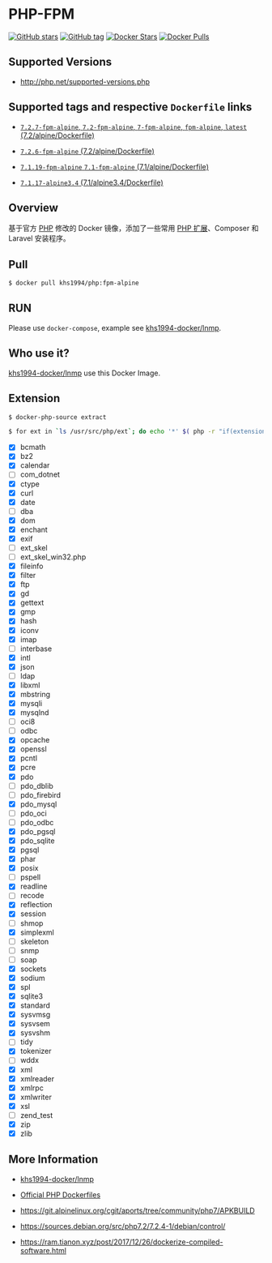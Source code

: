 # PHP-FPM

[![GitHub stars](https://img.shields.io/github/stars/khs1994-docker/php.svg?style=social&label=Stars)](https://github.com/khs1994-docker/php) [![GitHub tag](https://img.shields.io/github/tag/khs1994-docker/php-fpm.svg)](https://github.com/khs1994-docker/php-fpm) [![Docker Stars](https://img.shields.io/docker/stars/khs1994/php.svg)](https://store.docker.com/community/images/khs1994/php) [![Docker Pulls](https://img.shields.io/docker/pulls/khs1994/php.svg)](https://store.docker.com/community/images/khs1994/php)

## Supported Versions

* http://php.net/supported-versions.php

## Supported tags and respective `Dockerfile` links

* [`7.2.7-fpm-alpine`, `7.2-fpm-alpine`, `7-fpm-alpine`, `fpm-alpine`, `latest` (7.2/alpine/Dockerfile)](https://github.com/khs1994-docker/php/blob/7.2.7/7.2/alpine/Dockerfile)

* [`7.2.6-fpm-alpine` (7.2/alpine/Dockerfile)](https://github.com/khs1994-docker/php/blob/7.2.6/7.2/alpine3.7/Dockerfile)

* [`7.1.19-fpm-alpine` `7.1-fpm-alpine` (7.1/alpine/Dockerfile)](https://github.com/khs1994-docker/php/blob/f00e2ad63c2ae6067eb0686bb6ce618f1edc3016/7.1/alpine/Dockerfile)

* [`7.1.17-alpine3.4` (7.1/alpine3.4/Dockerfile)](https://github.com/khs1994-docker/php/blob/a335e759384086ee710a2b204f02e3ffae8b6149/7.1/alpine3.4/Dockerfile)

## Overview

基于官方 [PHP](https://github.com/docker-library/docs/tree/master/php) 修改的 Docker 镜像，添加了一些常用 [PHP 扩展](https://github.com/khs1994-docker/lnmp/blob/master/docs/php.md)、Composer 和 Laravel 安装程序。

## Pull

```bash
$ docker pull khs1994/php:fpm-alpine
```

## RUN

Please use `docker-compose`, example see [khs1994-docker/lnmp](https://github.com/khs1994-docker/lnmp/blob/master/docker-compose.yml).

## Who use it?

[khs1994-docker/lnmp](https://github.com/khs1994-docker/lnmp) use this Docker Image.

## Extension

```bash
$ docker-php-source extract

$ for ext in `ls /usr/src/php/ext`; do echo '*' $( php -r "if(extension_loaded('$ext')){echo '[x] $ext';}else{echo '[ ] $ext';}" ); done
```

* [x] bcmath
* [x] bz2
* [x] calendar
* [ ] com_dotnet
* [x] ctype
* [x] curl
* [x] date
* [ ] dba
* [x] dom
* [x] enchant
* [x] exif
* [ ] ext_skel
* [ ] ext_skel_win32.php
* [x] fileinfo
* [x] filter
* [x] ftp
* [x] gd
* [x] gettext
* [x] gmp
* [x] hash
* [x] iconv
* [x] imap
* [ ] interbase
* [x] intl
* [x] json
* [ ] ldap
* [x] libxml
* [x] mbstring
* [x] mysqli
* [x] mysqlnd
* [ ] oci8
* [ ] odbc
* [x] opcache
* [x] openssl
* [x] pcntl
* [x] pcre
* [x] pdo
* [ ] pdo_dblib
* [ ] pdo_firebird
* [x] pdo_mysql
* [ ] pdo_oci
* [ ] pdo_odbc
* [x] pdo_pgsql
* [x] pdo_sqlite
* [x] pgsql
* [x] phar
* [x] posix
* [ ] pspell
* [x] readline
* [ ] recode
* [x] reflection
* [x] session
* [ ] shmop
* [x] simplexml
* [ ] skeleton
* [ ] snmp
* [ ] soap
* [x] sockets
* [x] sodium
* [x] spl
* [x] sqlite3
* [x] standard
* [x] sysvmsg
* [x] sysvsem
* [x] sysvshm
* [ ] tidy
* [x] tokenizer
* [ ] wddx
* [x] xml
* [x] xmlreader
* [x] xmlrpc
* [x] xmlwriter
* [x] xsl
* [ ] zend_test
* [x] zip
* [x] zlib

## More Information

* [khs1994-docker/lnmp](https://github.com/khs1994-docker/lnmp)

* [Official PHP Dockerfiles](https://github.com/docker-library/php)

* https://git.alpinelinux.org/cgit/aports/tree/community/php7/APKBUILD

* https://sources.debian.org/src/php7.2/7.2.4-1/debian/control/

* https://ram.tianon.xyz/post/2017/12/26/dockerize-compiled-software.html
